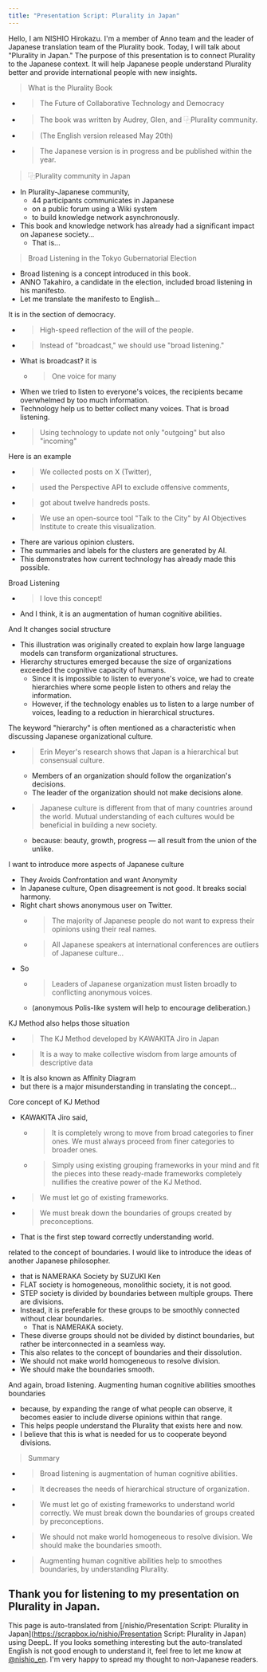 ```yaml
---
title: "Presentation Script: Plurality in Japan"
---
```



Hello, I am NISHIO Hirokazu.
I'm a member of Anno team and the leader of Japanese translation team of the Plurality book.
Today, I will talk about "Plurality in Japan."
The purpose of this presentation is to connect Plurality to the Japanese context.
It will help Japanese people understand Plurality better
and provide international people with new insights.

> What is the Plurality Book
- > The Future of Collaborative Technology and Democracy
- > The book was written by Audrey, Glen, and ⿻Plurality community.
- >  (The English version released May 20th)
- >  The Japanese version is in progress and be published within the year.

> ⿻Plurality community in Japan
- In Plurality-Japanese community,
    - 44 participants communicates in Japanese
    - on a public forum using a Wiki system
    - to build knowledge network asynchronously.
- This book and knowledge network has already had a significant impact on Japanese society...
    - That is...

> Broad Listening in the Tokyo Gubernatorial Election
- Broad listening is a concept introduced in this book.
- ANNO Takahiro, a candidate in the election, included broad listening in his manifesto.
- Let me translate the manifesto to English...

It is in the section of democracy.
- > High-speed reflection of the will of the people.
- > Instead of "broadcast," we should use "broad listening."
- What is broadcast? it is
    - > One voice for many
- When we tried to listen to everyone's voices, the recipients became overwhelmed by too much information.
- Technology help us to better collect many voices. That is broad listening.
- > Using technology to update not only "outgoing" but also "incoming"

Here is an example
- > We collected posts on X (Twitter),
- > used the Perspective API to exclude offensive comments,
- > got about twelve handreds posts.
- > We use an open-source tool "Talk to the City" by AI Objectives Institute to create this visualization.
- There are various opinion clusters.
- The summaries and labels for the clusters are generated by AI.
- This demonstrates how current technology has already made this possible.

Broad Listening
- > I love this concept!
- And I think, it is an augmentation of human cognitive abilities.

And It changes social structure
- This illustration was originally created to explain how large language models can transform organizational structures.
- Hierarchy structures emerged because the size of organizations exceeded the cognitive capacity of humans.
    - Since it is impossible to listen to everyone's voice, we had to create hierarchies where some people listen to others and relay the information.
    - However, if the technology enables us to listen to a large number of voices, leading to a reduction in hierarchical structures.

The keyword "hierarchy" is often mentioned as a characteristic when discussing Japanese organizational culture.
- > Erin Meyer's research shows that Japan is a hierarchical but consensual culture.
    - Members of an organization should follow the organization's decisions.
    - The leader of the organization should not make decisions alone.
- > Japanese culture is different from that of many countries around the world. Mutual understanding of each cultures would be beneficial in building a new society.
    - because: beauty, growth, progress — all result from the union of the unlike.

I want to introduce more aspects of Japanese culture
- They Avoids Confrontation and want Anonymity
- In Japanese culture, Open disagreement is not good. It breaks social harmony.
- Right chart shows anonymous user on Twitter.
    - > The majority of Japanese people do not want to express their opinions using their real names.
    - > All Japanese speakers at international conferences are outliers of Japanese culture...
- So
    - > Leaders of Japanese organization must listen broadly to conflicting anonymous voices.
    - (anonymous Polis-like system will help to encourage deliberation.)

KJ Method also helps those situation
- > The KJ Method developed by KAWAKITA Jiro in Japan
- >  It is a way to make collective wisdom from large amounts of descriptive data
- It is also known as Affinity Diagram
- but there is a major misunderstanding in translating the concept...

Core concept of KJ Method
- KAWAKITA Jiro said,
    - > It is completely wrong to move from broad categories to finer ones. We must always proceed from finer categories to broader ones.
    - > Simply using existing grouping frameworks in your mind and fit the pieces into these ready-made frameworks completely nullifies the creative power of the KJ Method.
- > We must let go of existing frameworks.
- > We must break down the boundaries of groups created by preconceptions.
- That is the first step toward correctly understanding world.

related to the concept of boundaries. I would like to introduce the ideas of another Japanese philosopher.
- that is NAMERAKA Society by SUZUKI Ken
- FLAT society is homogeneous, monolithic society, it is not good.
- STEP society is divided by boundaries between multiple groups. There are divisions.
- Instead, it is preferable for these groups to be smoothly connected without clear boundaries.
    - That is NAMERAKA society.
- These diverse groups should not be divided by distinct boundaries, but rather be interconnected in a seamless way.
- This also relates to the concept of boundaries and their dissolution.
- We should not make world homogeneous to resolve division.
- We should make the boundaries smooth.

And again, broad listening. Augmenting human cognitive abilities smoothes boundaries
- because, by expanding the range of what people can observe, it becomes easier to include diverse opinions within that range.
- This helps people understand the Plurality that exists here and now.
- I believe that this is what is needed for us to cooperate beyond divisions.

> Summary
- > Broad listening is augmentation of human cognitive abilities.
- > It decreases the needs of hierarchical structure of organization.
- > We must let go of existing frameworks to understand world correctly. We must break down the boundaries of groups created by preconceptions.
- > We should not make world homogeneous to resolve division. We should make the boundaries smooth.
- > Augmenting human cognitive abilities help to smoothes boundaries, by understanding Plurality.

Thank you for listening to my presentation on Plurality in Japan.
---
This page is auto-translated from [/nishio/Presentation Script: Plurality in Japan](https://scrapbox.io/nishio/Presentation Script: Plurality in Japan) using DeepL. If you looks something interesting but the auto-translated English is not good enough to understand it, feel free to let me know at [@nishio_en](https://twitter.com/nishio_en). I'm very happy to spread my thought to non-Japanese readers.